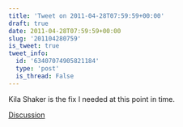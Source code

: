 ```yaml
---
title: 'Tweet on 2011-04-28T07:59:59+00:00'
draft: true
date: 2011-04-28T07:59:59+00:00
slug: '201104280759'
is_tweet: true
tweet_info:
  id: '63407074905821184'
  type: 'post'
  is_thread: False
---
```




Kila Shaker is the fix I needed at this point in time.

[Discussion](https://x.com/sytelus/status/63407074905821184)
